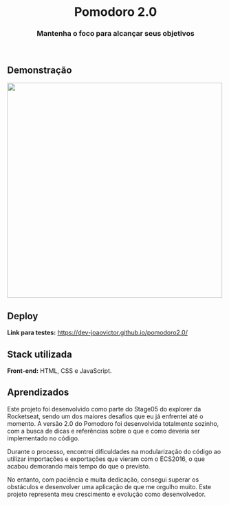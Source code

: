<h1 align="center" >Pomodoro 2.0</h1>

<h3 align="center">Mantenha o foco para alcançar seus objetivos</h3>
<br>

## Demonstração

<p>
    <img width="500" src="./assets/demonstracao.gif"></img>
</p>

## Deploy

**Link para testes:** <a target="_blank" href="https://dev-joaovictor.github.io/pomodoro2.0/">https://dev-joaovictor.github.io/pomodoro2.0/</a>

## Stack utilizada

**Front-end:** HTML, CSS e JavaScript.

## Aprendizados

Este projeto foi desenvolvido como parte do Stage05 do explorer da Rocketseat, sendo um dos maiores desafios que eu já enfrentei até o momento. A versão 2.0 do Pomodoro foi desenvolvida totalmente sozinho, com a busca de dicas e referências sobre o que e como deveria ser implementado no código.

Durante o processo, encontrei dificuldades na modularização do código ao utilizar importações e exportações que vieram com o ECS2016, o que acabou demorando mais tempo do que o previsto.

No entanto, com paciência e muita dedicação, consegui superar os obstáculos e desenvolver uma aplicação de que me orgulho muito. Este projeto representa meu crescimento e evolução como desenvolvedor.

